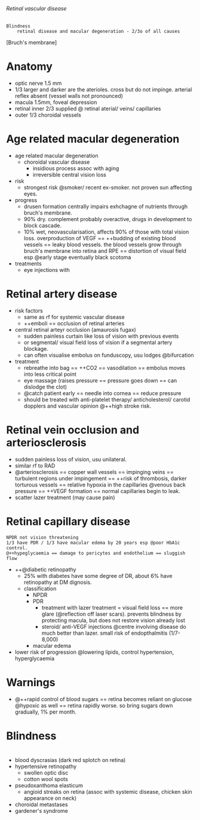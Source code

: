 ###### Retinal vascular disease
    Blindness
        retinal disease and macular degeneration - 2/3o of all causes
[Bruch's membrane]

# Anatomy
- optic nerve 1.5 mm
- 1/3 larger and darker are the aterioles. cross but do not impinge. arterial reflex absent (vessel walls not pronounced)
- macula 1.5mm, foveal depression
- retinal inner 2/3 supplied @ retinal aterial/ veins/ capillaries
- outer 1/3 choroidal vessels


# Age related macular degeneration
- age related macular degeneration
    + choroidal vascular disease
        * insidious process assoc with aging
        * irreversible central vision loss 
- risk
    + strongest risk @smoker/ recent ex-smoker. not proven sun affecting eyes. 
- progress
    + drusen formation centrally impairs exhchagne of nutrients through bruch's membrane. 
    + 90% dry. complement probably overactive, drugs in development to block cascade.
    + 10% wet, neovascularisation, affects 90% of those with total vision loss. overproduction of VEGF == ++budding of existing blood vessels == leaky blood vessels. the blood vessels grow through bruch's membrane into retina and RPE == distortion of visual field esp @early stage eventually black scotoma
- treatments
    + eye injections with 

# Retinal artery disease
- risk factors
    + same as rf for systemic vascular disease
    + ++emboli == occlusion of retinal arteries
- central retinal arteyr occlusion (amaurosis fugax)
    + sudden painless curtain like loss of vision with previous events
    + or segmental/ visual field loss of vision if a segmental artery blockage. 
    + can often visualise embolus on funduscopy, usu lodges @bifurcation
- treatment
    + rebreathe into bag == ++CO2 == vasodilation == embolus moves into less critical point
    + eye massage (raises pressure == pressure goes down == can dislodge the clot)
    + @catch patient early == needle into cornea == reduce pressure
    + should be treated with anti-platelet therapy/ anticholesterol/ carotid dopplers and vascular opinion @++high stroke risk.

# Retinal vein occlusion and arteriosclerosis
- sudden painless loss of vision, usu unilateral. 
- similar rf to RAD 
- @arteriosclerosis == copper wall vessels == impinging veins == turbulent regions under impingement == ++risk of thrombosis, darker torturous vessels == relative hypoxia in the capillaries @venous back pressure == ++VEGF formation == normal capillaries begin to leak. 
- scatter lazer treatment (may cause pain)

# Retinal capillary disease
    NPDR not vision threatening
    1/3 have PDR / 1/3 have macular edema by 20 years esp @poor HbA1c control.
    @++hypeglycaemia == damage to pericytes and endothelium == sluggish flow
- ++@diabetic retinopathy
    + 25% with diabetes have some degree of DR, about 6% have retinopathy at DM dignosis. 
    + classification
        * NPDR
        * PDR
            - treatment with lazer treatment = visual field loss == more glare (@reflection off laser scars). prevents blindness by protecting macula, but does not restore vision already lost
            - steroid/ anti-VEGF injections @centre involving disease do much better than lazer. small risk of endopthalmitis (1/7-8,000)
        * macular edema
- lower risk of progression @lowering lipids, control hypertension, hyperglycaemia

# Warnings
- @++rapid control of blood sugars == retina becomes reliant on glucose @hypoxic as well == retina rapidly worse. so bring sugars down gradually, 1% per month.



# Blindness





#
- blood dyscrasias (dark red splotch on retina)
- hypertensive retinopathy 
    + swollen optic disc
    + cotton wool spots
- pseudoxanthoma elasticum
    + angioid streaks on retina (assoc with systemic disease, chicken skin appearance on neck)
- choroidal metastases
- gardener's syndrome

